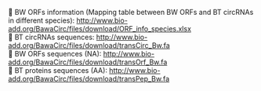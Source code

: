 🔗 BW ORFs information (Mapping table between BW ORFs and BT circRNAs in different species): http://www.bio-add.org/BawaCirc/files/download/ORF_info_species.xlsx<br>
🔗 BT circRNAs sequences: http://www.bio-add.org/BawaCirc/files/download/transCirc_Bw.fa<br>
🔗 BW ORFs sequences (NA): http://www.bio-add.org/BawaCirc/files/download/transOrf_Bw.fa<br>
🔗 BT proteins sequences (AA): http://www.bio-add.org/BawaCirc/files/download/transPep_Bw.fa<br>
